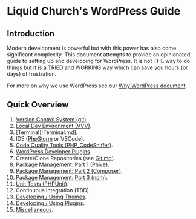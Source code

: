 # Liquid Church's WordPress Guide

## Introduction
Modern development is powerful but with this power has also come significant complexity. This document attempts to provide an opinionated guide to setting up and developing for WordPress. It is not THE way to do things but it is a TRIED and WORKING way which can save you hours (or days) of frustration.

For more on why we use WordPress see our [Why WordPress document](WhyWordPress.md).

## Quick Overview
1. [Version Control System (git)](Git.md).
1. [Local Dev Environment (VVV)](VVV.md).
1. [Terminal][Terminal.md].
1. IDE ([PhpStorm](PhpStorm.md) or VSCode).
1. [Code Quality Tools (PHP_CodeSniffer)](CodeQuality.md).
1. [WordPress Developer Plugins](WPDevPlugins.md).
1. Create/Clone Repositories (see [Git.md](Git.md)).
1. [Package Management: Part 1 (Phive)](PackageManagement.md).
1. [Package Management: Part 2 (Composer)](PackageManagement.md).
1. [Package Management: Part 3 (npm)](PackageManagement.md).
1. [Unit Tests (PHPUnit)](Testing.md).
1. Continuous Integration (TBD).
1. [Developing / Using Themes](WPThemes.md).
1. [Developing / Using Plugins](WPPlugins.md).
1. [Miscellaneous](Miscellaneous.md).